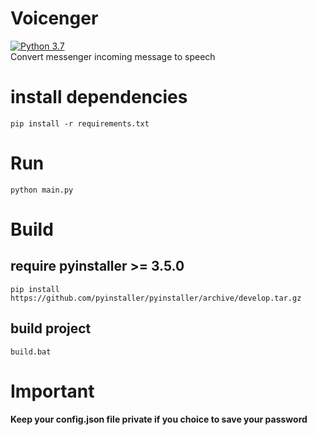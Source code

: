 Voicenger
=========

[![Python 3.7](https://img.shields.io/badge/python-3.7-blue.svg)](https://www.python.org/downloads/release/python-360/)\
Convert messenger incoming message to speech
# install dependencies

```
pip install -r requirements.txt
```

# Run

```
python main.py
```

# Build

## require pyinstaller >= 3.5.0
```
pip install https://github.com/pyinstaller/pyinstaller/archive/develop.tar.gz
```
## build project
```
build.bat
```
# **Important**
**Keep your config.json file private if you choice to save your password**

 

